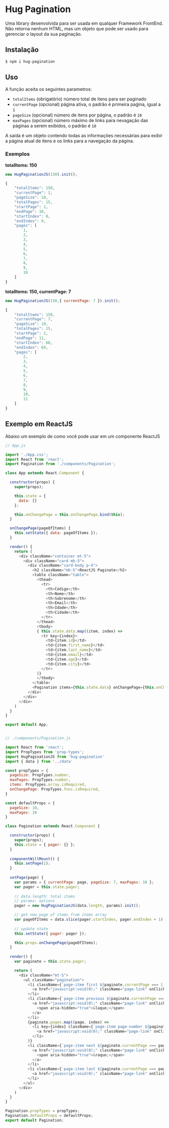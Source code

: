 # Hug Pagination

Uma library desenvolvida para ser usada em qualquer Framework FrontEnd.
Não retorna nenhum HTML, mas um objeto que pode ser usado para gerenciar o layout da sua paginação.

## Instalação

```sh
$ npm i hug-pagination
```

## Uso

A função aceita os seguintes parametros:

* `totalItems` (obrigatório) número total de itens para ser paginado
* `currentPage` (opcional) página ativa, o padrão é primeira paǵina, igual a `1`
* `pageSize` (opcional) número de itens por página, o padrão é `10`
* `maxPages` (opcional) número máximo de links para nevagação das páginas a serem exibidos, o padrão é `10`

A saída é um objeto contendo todas as informações necessárias para exibir a página atual de itens e os links para a navegação da página.

### Exemplos

**totalItems: 150**

```js
new HugPaginationJS(150).init();
```

```js
{
	"totalItems": 150,
	"currentPage": 1,
	"pageSize": 10,
	"totalPages": 15,
	"startPage": 1,
	"endPage": 10,
	"startIndex": 0,
	"endIndex": 9,
	"pages": [
		1,
		2,
		3,
		4,
		5,
		6,
		7,
		8,
		9,
		10
	]
}
```

**totalItems: 150, currentPage: 7**

```js
new HugPaginationJS(150,{ currentPage: 7 }).init();
```

```js
{
	"totalItems": 150,
	"currentPage": 7,
	"pageSize": 10,
	"totalPages": 15,
	"startPage": 2,
	"endPage": 11,
	"startIndex": 60,
	"endIndex": 69,
	"pages": [
		2,
		3,
		4,
		5,
		6,
		7,
		8,
		9,
		10,
		11
	]
}
```

## Exemplo em ReactJS

Abaixo um exemplo de como você pode usar em um componente ReactJS

```js
// App.js

import './App.css';
import React from 'react';
import Pagination from './components/Pagination';

class App extends React.Component {

  constructor(props) {
    super(props);

    this.state = {
      data: []
    };

    this.onChangePage = this.onChangePage.bind(this);
  }

  onChangePage(pageOfItems) {
    this.setState({ data: pageOfItems });
  }

  render() {
    return (
      <div className="container mt-5">
        <div className="card mb-5">
          <div className="card-body p-4">
            <h2 className="mb-5">ReactJS Paginate</h2>
            <table className="table">
              <thead>
                <tr>
                  <th>Código</th>
                  <th>Nome</th>
                  <th>Sobrenome</th>
                  <th>Email</th>
                  <th>Idade</th>
                  <th>Cidade</th>
                </tr>
              </thead>
              <tbody>
              { this.state.data.map((item, index) =>
                <tr key={index}>
                  <td>{item.id}</td>
                  <td>{item.first_name}</td>
                  <td>{item.last_name}</td>
                  <td>{item.email}</td>
                  <td>{item.age}</td>
                  <td>{item.city}</td>
                </tr>
              )} 
              </tbody>
            </table>
            <Pagination items={this.state.data} onChangePage={this.onChangePage} />
          </div>
        </div>
      </div>
    )
  }
}

export default App;

```

```js

// ./components/Pagination.js

import React from 'react';
import PropTypes from 'prop-types';
import HugPaginationJS from 'hug-pagination'
import { data } from '../data'

const propTypes = {
  pageSize: PropTypes.number,
  maxPages: PropTypes.number,
  items: PropTypes.array.isRequired,
  onChangePage: PropTypes.func.isRequired,
}

const defaultProps = {
  pageSize: 10,
  maxPages: 10
}

class Pagination extends React.Component {

  constructor(props) {
    super(props);
    this.state = { pager: {} };
  }
  
  componentWillMount() {
    this.setPage(1);
  }
  
  setPage(page) {
    var params = { currentPage: page, pageSize: 7, maxPages: 10 };
    var pager = this.state.pager;
  
    // data.length: total items
    // params: options
    pager = new HugPaginationJS(data.length, params).init();

    // get new page of items from items array
    var pageOfItems = data.slice(pager.startIndex, pager.endIndex + 1);
  
    // update state
    this.setState({ pager: pager });

    this.props.onChangePage(pageOfItems);
  }
  
  render() {
    var paginate = this.state.pager;

    return (
      <div className="mt-5">
        <ul className="pagination">
          <li className={`page-item first ${paginate.currentPage === 1 ? 'disabled' : ''}`}>
            <a href="javascript:void(0);" className="page-link" onClick={() => this.setPage(1)}>Primeira</a>
          </li>
          <li className={`page-item previous ${paginate.currentPage === 1 ? 'disabled' : ''}`}>
            <a href="javascript:void(0);" className="page-link" onClick={() => this.setPage(paginate.currentPage - 1)}>
              <span aria-hidden="true">&laquo;</span>
            </a>
          </li>
          {paginate.pages.map((page, index) =>
            <li key={index} className={`page-item page-number ${paginate.currentPage === page ? 'active' : ''}`}>
              <a href="javascript:void(0);" className="page-link" onClick={() => this.setPage(page)}>{page}</a>
            </li>
          )}
          <li className={`page-item next ${paginate.currentPage === paginate.totalPages ? 'disabled' : ''}`}>
            <a href="javascript:void(0);" className="page-link" onClick={() => this.setPage(paginate.currentPage + 1)}>
              <span aria-hidden="true">&raquo;</span>
            </a>
          </li>
          <li className={`page-item last ${paginate.currentPage === paginate.totalPages ? 'disabled' : ''}`}>
            <a href="javascript:void(0);" className="page-link" onClick={() => this.setPage(paginate.totalPages)}>Última</a>
          </li>
        </ul>
      </div>
    )
  }
}

Pagination.propTypes = propTypes;
Pagination.defaultProps = defaultProps;
export default Pagination;

```